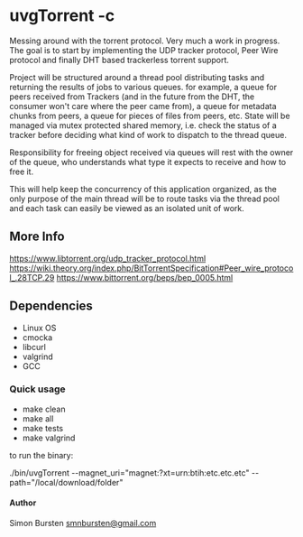 # uvgTorrent -c

Messing around with the torrent protocol. Very much a work in progress. The goal is to start by implementing the UDP tracker protocol, Peer Wire protocol and finally DHT based trackerless torrent support.

Project will be structured around a thread pool distributing tasks and returning the results of jobs to various queues. for example, a queue for peers received from Trackers (and in the future from the DHT, the consumer won't care where the peer came from), a queue for metadata chunks from peers, a queue for pieces of files from peers, etc.
State will be managed via mutex protected shared memory, i.e. check the status of a tracker before deciding what kind of work to dispatch to the thread queue.

Responsibility for freeing object received via queues will rest with the owner of the queue, who understands what type it expects to receive and how to free it.

This will help keep the concurrency of this application organized, as the only purpose of the main thread will be to route tasks via the thread pool and each task can easily be viewed as an isolated unit of work.

## More Info

https://www.libtorrent.org/udp_tracker_protocol.html
https://wiki.theory.org/index.php/BitTorrentSpecification#Peer_wire_protocol_.28TCP.29
https://www.bittorrent.org/beps/bep_0005.html

## Dependencies

- Linux OS
- cmocka
- libcurl
- valgrind
- GCC

### Quick usage

* make clean
* make all
* make tests
* make valgrind

to run the binary:

./bin/uvgTorrent --magnet_uri="magnet:?xt=urn:btih:etc.etc.etc" --path="/local/download/folder"

#### Author

Simon Bursten <smnbursten@gmail.com>

